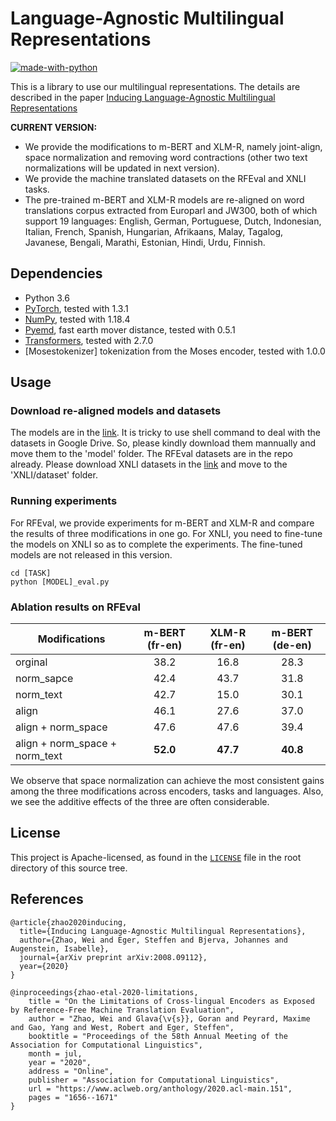 
# Language-Agnostic Multilingual Representations
[![made-with-python](https://img.shields.io/badge/Made%20with-Python-red.svg)](#python) 

This is a library to use our multilingual representations. The details are described in the paper [Inducing Language-Agnostic Multilingual Representations](https://arxiv.org/abs/2008.09112)


**CURRENT VERSION:**
* We provide the modifications to m-BERT and XLM-R, namely joint-align, space normalization and removing word contractions (other two text normalizations will be updated in next version).
* We provide the machine translated datasets on the RFEval and XNLI tasks.
* The pre-trained m-BERT and XLM-R models are re-aligned on word translations corpus extracted from Europarl and JW300, both of which support 19 languages: English, German, Portuguese, Dutch, Indonesian, Italian, French, Spanish, Hungarian, Afrikaans, Malay, Tagalog, Javanese, Bengali, Marathi, Estonian, Hindi, Urdu, Finnish. 

## Dependencies
* Python 3.6
* [PyTorch](http://pytorch.org/), tested with 1.3.1
* [NumPy](http://www.numpy.org/), tested with 1.18.4
* [Pyemd](https://github.com/wmayner/pyemd), fast earth mover distance, tested with 0.5.1
* [Transformers](https://github.com/huggingface/transformers), tested with 2.7.0
* [Mosestokenizer] tokenization from the Moses encoder, tested with 1.0.0

## Usage

### Download re-aligned models and datasets
The models are in the [link](https://drive.google.com/drive/folders/12eQI0-6NbQ9Z3WcaT32WpdWacQAuJwcG?usp=sharing). It is tricky to use shell command to deal with the datasets in Google Drive. So, please kindly download them mannually and move them to the 'model' folder. The RFEval datasets are in the repo already. Please download XNLI datasets in the [link](https://cims.nyu.edu/~sbowman/xnli/) and move to the 'XNLI/dataset' folder.

### Running experiments
For RFEval, we provide experiments for m-BERT and XLM-R and compare the results of three modifications in one go.
For XNLI, you need to fine-tune the models on XNLI so as to complete the experiments. The fine-tuned models are not released in this version. 

```
cd [TASK]
python [MODEL]_eval.py
```

### Ablation results on RFEval 
Modifications                  | m-BERT (fr-en)| XLM-R (fr-en) | m-BERT (de-en)
----------------------- | :------: | :----------: | :----------: 
orginal                | 38.2 |  16.8 | 28.3 |
norm_sapce             | 42.4 |  43.7 | 31.8 |
norm_text              | 42.7 |  15.0 | 30.1 |
align                  | 46.1 |  27.6 | 37.0 |
align + norm_space     | 47.6 |  47.6 | 39.4 |
align + norm_space + norm_text  | **52.0** | **47.7** | **40.8**

We observe that space normalization can achieve the most consistent gains among the three modifications across encoders, tasks and languages. Also, we see the additive effects of the three are often considerable. 

## License

This project is Apache-licensed, as found in the [`LICENSE`](LICENSE) file in the root directory of this source tree.

## References


```
@article{zhao2020inducing,
  title={Inducing Language-Agnostic Multilingual Representations},
  author={Zhao, Wei and Eger, Steffen and Bjerva, Johannes and Augenstein, Isabelle},
  journal={arXiv preprint arXiv:2008.09112},
  year={2020}
}
```

```
@inproceedings{zhao-etal-2020-limitations,
    title = "On the Limitations of Cross-lingual Encoders as Exposed by Reference-Free Machine Translation Evaluation",
    author = "Zhao, Wei and Glava{\v{s}}, Goran and Peyrard, Maxime and Gao, Yang and West, Robert and Eger, Steffen",
    booktitle = "Proceedings of the 58th Annual Meeting of the Association for Computational Linguistics",
    month = jul,
    year = "2020",
    address = "Online",
    publisher = "Association for Computational Linguistics",
    url = "https://www.aclweb.org/anthology/2020.acl-main.151",
    pages = "1656--1671"
}
```

